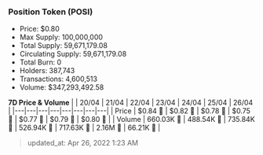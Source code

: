 
  ### Position Token (POSI)
  - Price: $0.80
  - Max Supply: 100,000,000
  - Total Supply: 59,671,179.08
  - Circulating Supply: 59,671,179.08
  - Total Burn: 0
  - Holders: 387,743
  - Transactions: 4,600,513
  - Volume: $347,293,492.58

  **7D Price & Volume**
  | | 20&#x2F;04 | 21&#x2F;04 | 22&#x2F;04 | 23&#x2F;04 | 24&#x2F;04 | 25&#x2F;04 | 26&#x2F;04 |
  |---|---|---|---|---|---|---|---|
  | Price | $0.84 🔻 | $0.82 🔻 | $0.78 🔻 | $0.75 🔻 | $0.77 🚀 | $0.79 🚀 | $0.80 🚀 |
  | Volume | 660.03K 🚀 | 488.54K 🔻 | 735.84K 🚀 | 526.94K 🔻 | 717.63K 🚀 | 2.16M 🚀 | 66.21K 🔻 |

  > updated_at: Apr 26, 2022 1:23 AM
